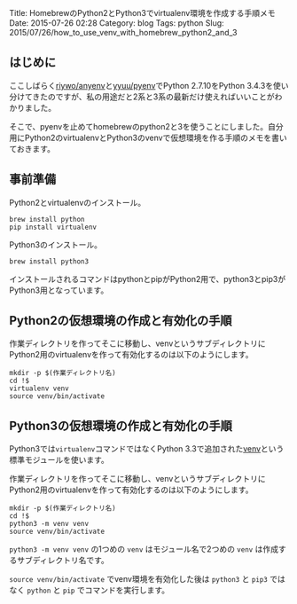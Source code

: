 Title: HomebrewのPython2とPython3でvirtualenv環境を作成する手順メモ
Date: 2015-07-26 02:28
Category: blog
Tags: python
Slug: 2015/07/26/how_to_use_venv_with_homebrew_python2_and_3

## はじめに
ここしばらく[riywo/anyenv](https://github.com/riywo/anyenv)と[yyuu/pyenv](https://github.com/yyuu/pyenv)でPython 2.7.10をPython 3.4.3を使い分けてきたのですが、私の用途だと2系と3系の最新だけ使えればいいことがわかりました。

そこで、pyenvを止めてhomebrewのpython2と3を使うことにしました。自分用にPython2のvirtualenvとPython3のvenvで仮想環境を作る手順のメモを書いておきます。

## 事前準備

Python2とvirtualenvのインストール。

```
brew install python
pip install virtualenv
```

Python3のインストール。

```
brew install python3
```

インストールされるコマンドはpythonとpipがPython2用で、python3とpip3がPython3用となっています。

## Python2の仮想環境の作成と有効化の手順

作業ディレクトリを作ってそこに移動し、venvというサブディレクトリにPython2用のvirtualenvを作って有効化するのは以下のようにします。

```
mkdir -p $(作業ディレクトリ名)
cd !$
virtualenv venv
source venv/bin/activate
```

## Python3の仮想環境の作成と有効化の手順

Python3では`virtualenv`コマンドではなくPython 3.3で追加された[venv](https://docs.python.org/3/library/venv.html?highlight=venv#module-venv)という標準モジュールを使います。

作業ディレクトリを作ってそこに移動し、venvというサブディレクトリにPython2用のvirtualenvを作って有効化するのは以下のようにします。

```
mkdir -p $(作業ディレクトリ名)
cd !$
python3 -m venv venv
source venv/bin/activate
```

`python3 -m venv venv` の1つめの `venv` はモジュール名で2つめの `venv` は作成するサブディレクトリ名です。

`source venv/bin/activate` でvenv環境を有効化した後は `python3` と `pip3` ではなく `python` と `pip` でコマンドを実行します。
